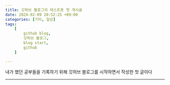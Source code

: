 ```yaml
---
title: 깃허브 블로그의 테스트용 첫 개시글
date: 2024-02-09 20:52:25 +09:00
categories: [기타, 일상]
tags:
    [
        github blog,
        깃허브 블로그,
        blog start,
        github
    ]

---
```



내가 했던 공부들을 기록하기 위해 깃허브 블로그를 시작하면서 작성한 첫 글이다


---